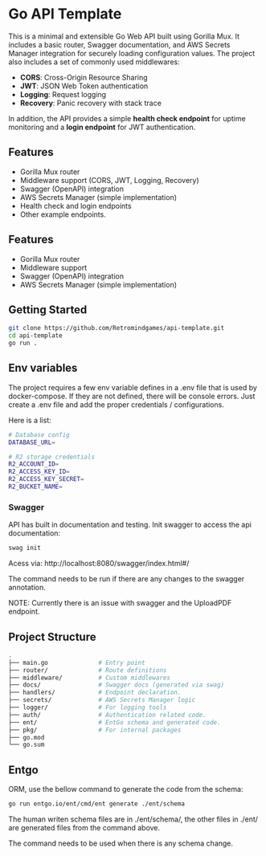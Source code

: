 # Go API Template

This is a minimal and extensible Go Web API built using Gorilla Mux. It includes a basic router, Swagger documentation, and AWS Secrets Manager integration for securely loading configuration values. The project also includes a set of commonly used middlewares:

- **CORS**: Cross-Origin Resource Sharing  
- **JWT**: JSON Web Token authentication  
- **Logging**: Request logging  
- **Recovery**: Panic recovery with stack trace  

In addition, the API provides a simple **health check endpoint** for uptime monitoring and a **login endpoint** for JWT authentication.

## Features

- Gorilla Mux router  
- Middleware support (CORS, JWT, Logging, Recovery)  
- Swagger (OpenAPI) integration  
- AWS Secrets Manager (simple implementation)  
- Health check and login endpoints  
- Other example endpoints. 


## Features

- Gorilla Mux router  
- Middleware support  
- Swagger (OpenAPI) integration  
- AWS Secrets Manager (simple implementation)  

## Getting Started

```bash
git clone https://github.com/Retromindgames/api-template.git
cd api-template
go run .
```



## Env variables

The project requires a few env variable defines in a .env file that is used by docker-compose.
If they are not defined, there will be console errors.
Just create a .env file and add the proper credentials / configurations.

Here is a list:

```bash
# Database config
DATABASE_URL=

# R2 storage credentials
R2_ACCOUNT_ID=
R2_ACCESS_KEY_ID=
R2_ACCESS_KEY_SECRET=
R2_BUCKET_NAME=
```

### Swagger

API has built in documentation and testing. 
Init swagger to access the api documentation:

```bash
swag init
```
Acess via: http://localhost:8080/swagger/index.html#/

The command needs to be run if there are any changes to the swagger annotation.

NOTE: Currently there is an issue with swagger and the UploadPDF endpoint.

## Project Structure


```bash
.
├── main.go              # Entry point
├── router/              # Route definitions
├── middleware/          # Custom middlewares
├── docs/                # Swagger docs (generated via swag)
├── handlers/            # Endpoint declaration.
├── secrets/             # AWS Secrets Manager logic
├── logger/              # For logging tools
├── auth/                # Authentication related code.
├── ent/                 # EntGo schema and generated code.
├── pkg/                 # For internal packages
├── go.mod
└── go.sum
```

## Entgo

ORM, use the bellow command to generate the code from the schema:

```bash
go run entgo.io/ent/cmd/ent generate ./ent/schema
```

The human writen schema files are in ./ent/schema/, the other files in ./ent/ are generated files from the command above.

The command needs to be used when there is any schema change.
